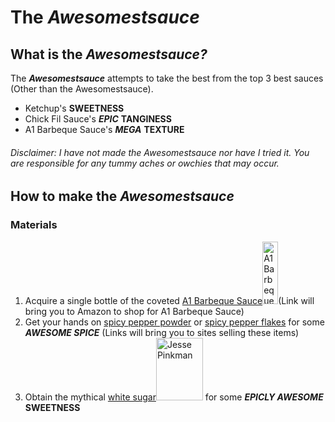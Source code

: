 # The <em><strong>Awesomestsauce</strong></em>
<html>
<!-- WHAT IS THE AWESOMESTSAUCE -->
<div id=Information>
  <h2>What is the <em><strong>Awesomestsauce?</strong></em></h2>
  The <em><strong>Awesomestsauce</strong></em> attempts to take the best from the top 3 best sauces (Other than the Awesomestsauce).
  <ul>
    <li>Ketchup's <strong>SWEETNESS</strong></li>
    <li>Chick Fil Sauce's <em><strong>EPIC</strong></em> <strong>TANGINESS</strong></li>
    <li>A1 Barbeque Sauce's <em><strong>MEGA</strong></em> <strong>TEXTURE</strong></li>
  </ul>
</div>

<!-- INSTRUCTIONS -->
<div id=Instructions>
  <h6>Disclaimer: I have not made the Awesomestsauce nor have I tried it. You are responsible for any tummy aches or owchies that may occur.</h6>
  <h2>How to make the <em><strong>Awesomestsauce</strong></em></h2>
  <h3>Materials</h3>
  <ol>
    <li>Acquire a single bottle of the coveted <a href="https://www.amazon.com/Steak-Sauce-Hickory-Bulls-Eye-Barbecue/dp/B0016DCA0I"/>A1 Barbeque Sauce</a><img src="https://m.media-amazon.com/images/I/61UzebP+c5L._AC_UF894,1000_QL80_.jpg" height="100px" width="25px" alt="A1 Barbeque Sauce">(Link will bring you to Amazon to shop for A1 Barbeque Sauce)</li>
    <li>Get your hands on <a href="https://www.amazon.com/Cayenne-Pepper-Natural-Commercial-Cooking/dp/B09P9LY77W/ref=sr_1_1_sspa?keywords=Red+Pepper&qid=1695409801&sr=8-1-spons&sp_csd=d2lkZ2V0TmFtZT1zcF9hdGY&psc=1"/>spicy pepper powder</a> or <a href="https://www.amazon.com/Spice-Classics-Crushed-Pepper-Ounce/dp/B00IYNQ1EY/ref=sr_1_3?keywords=Red+Pepper&qid=1695409801&sr=8-3"/>spicy pepper flakes</a> for some <em><strong>AWESOME SPICE</strong></em> (Links will bring you to sites selling these items)</li>
    <li>Obtain the mythical <a href="https://www.walmart.com/ip/Great-Value-Pure-Granulated-Sugar-4-lb/10315162"/>white sugar</a><img src="https://static.wikia.nocookie.net/breakingbad/images/9/95/JesseS5.jpg/revision/latest/scale-to-width/360?cb=20120620012441" height="100" width="75" alt="Jesse Pinkman"> for some <strong><em>EPICLY AWESOME</em></strong> <strong>SWEETNESS</strong></li>
  </ol>
</div>
